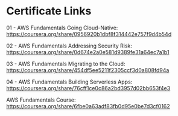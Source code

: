 # Certificate Links

01 - AWS Fundamentals Going Cloud-Native: https://coursera.org/share/0956920b1dbf8f314442e757f9d4b54d

02 - AWS Fundamentals Addressing Security Risk: https://coursera.org/share/0d674e2a0e581d9389fe31a64ec7a1b1

03 - AWS Fundamentals Migrating to the Cloud: https://coursera.org/share/454df5ee5211f2305ccf3d0a808fd94a

04 - AWS Fundamentals Building Serverless Apps: https://coursera.org/share/76cff1ce0c86a2bd3957d02bb653f4e3

AWS Fundamentals Course: https://coursera.org/share/6fbe0a63adf83fb0d95e0be7d3cf0162